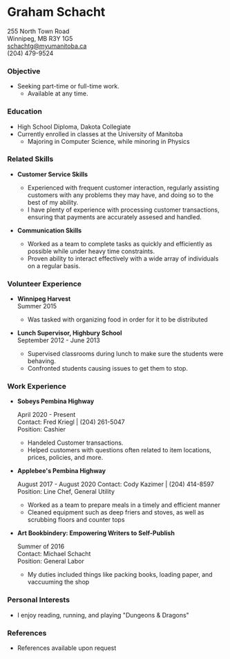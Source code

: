# Graham Schacht

255 North Town Road  
Winnipeg, MB R3Y 1G5  
schachtg@myumanitoba.ca  
(204) 479-9524  


### Objective
* Seeking part-time or full-time work.
  * Available at any time.

### Education
* High School Diploma, Dakota Collegiate  
* Currently enrolled in classes at the University of Manitoba  
  * Majoring in Computer Science, while minoring in Physics

### Related Skills
* **Customer Service Skills**
  * Experienced with frequent customer interaction, regularly assisting customers with any problems they may have, and doing so to the best of my ability.
  * I have plenty of experience with processing customer transactions, ensuring that payments are accurately assesed and handled.

* **Communication Skills**
  * Worked as a team to complete tasks as quickly and efficiently as possible while under heavy time constraints.
  * Proven ability to interact effectively with a wide array of individuals on a regular basis.

### Volunteer Experience

* **Winnipeg Harvest**  
  Summer 2015
  * Was tasked with organizing food in order for it to be distributed

* **Lunch Supervisor, Highbury School**  
  September 2012 - June 2013
  * Supervised classrooms during lunch to make sure the students were behaving.
  * Confronted students causing issues to get them to stop.
 
### Work Experience
* **Sobeys Pembina Highway**

  April 2020 - Present  
  Contact: Fred Kriegl | (204) 261-5047  
  Position: Cashier  
  * Handeled Customer transactions.
  * Helped customers with questions often related to item locations, prices, policies, and more.
 
* **Applebee's Pembina Highway**

  August 2017 - August 2020
  Contact: Cody Kazimer | (204) 414-8597  
  Position: Line Chef, General Utility
  * Worked as a team to prepare meals in a timely and efficient manner
  * Cleaned equipment such as deep friers and stoves, as well as scrubbing floors and counter tops
 
* **Art Bookbindery: Empowering Writers to Self-Publish**

  Summer of 2016  
  Contact: Michael Schacht  
  Position: General Labor  
  * My duties included things like packing books, loading paper, and vaccuuming the shop
 
### Personal Interests
 * I enjoy reading, running, and playing "Dungeons & Dragons"
 
### References 
 * References available upon request
